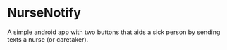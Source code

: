 NurseNotify
===========

A simple android app with two buttons that aids a sick person by sending texts a nurse (or caretaker). 
